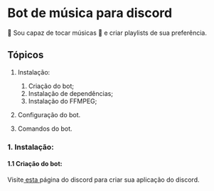 # Bot de música para discord

:robot: Sou capaz de tocar músicas :musical_note: e criar playlists de sua preferência.

## Tópicos

1. Instalação:
   1. Criação do bot;
   2. Instalação de dependências;
   3. Instalação do FFMPEG;

2. Configuração do bot.
3. Comandos do bot.

### 1. Instalação:

#### 1.1 Criação do bot:

Visite<a href="https://discord.com/developers/applications"> esta </a>página do discord para criar sua aplicação do discord.
